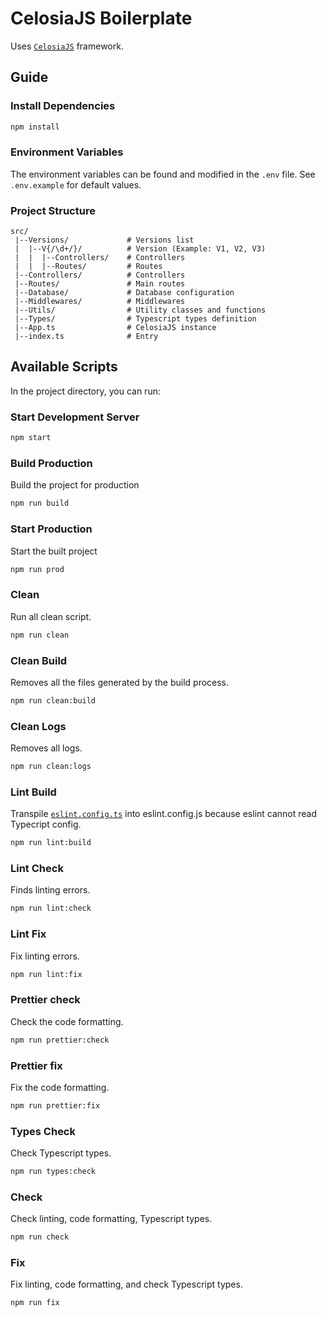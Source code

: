 # CelosiaJS Boilerplate

Uses [`CelosiaJS`](https://github.com/kennarddh/celosiajs) framework.

## Guide

### Install Dependencies

```bash
npm install
```

### Environment Variables

The environment variables can be found and modified in the `.env` file. See `.env.example` for default values.

### Project Structure

```
src/
 |--Versions/             # Versions list
 |  |--V{/\d+/}/          # Version (Example: V1, V2, V3)
 |  |  |--Controllers/    # Controllers
 |  |  |--Routes/         # Routes
 |--Controllers/          # Controllers
 |--Routes/               # Main routes
 |--Database/             # Database configuration
 |--Middlewares/          # Middlewares
 |--Utils/                # Utility classes and functions
 |--Types/                # Typescript types definition
 |--App.ts                # CelosiaJS instance
 |--index.ts              # Entry
```

## Available Scripts

In the project directory, you can run:

### Start Development Server

```bash
npm start
```

### Build Production

Build the project for production

```bash
npm run build
```

### Start Production

Start the built project

```bash
npm run prod
```

### Clean

Run all clean script.

```bash
npm run clean
```

### Clean Build

Removes all the files generated by the build process.

```bash
npm run clean:build
```

### Clean Logs

Removes all logs.

```bash
npm run clean:logs
```

### Lint Build

Transpile [`eslint.config.ts`](./eslint.config.ts) into eslint.config.js because eslint cannot read Typecript config.

```bash
npm run lint:build
```

### Lint Check

Finds linting errors.

```bash
npm run lint:check
```

### Lint Fix

Fix linting errors.

```bash
npm run lint:fix
```

### Prettier check

Check the code formatting.

```bash
npm run prettier:check
```

### Prettier fix

Fix the code formatting.

```bash
npm run prettier:fix
```

### Types Check

Check Typescript types.

```bash
npm run types:check
```

### Check

Check linting, code formatting, Typescript types.

```bash
npm run check
```

### Fix

Fix linting, code formatting, and check Typescript types.

```bash
npm run fix
```
